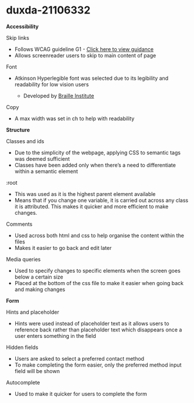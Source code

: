# duxda-21106332

<b>Accessibility</b>

<p>Skip links</p>
<ul>
  <li>Follows WCAG guideline G1 - <a href="https://www.w3.org/TR/WCAG20-TECHS/G1.html">Click here to view guidance</a></li>
  <li> Allows screenreader users to skip to main content of page</li>
</ul> 
 
 <p>Font</p>
 <ul>
  <li>Atkinson Hyperlegible font was selected due to its legibility and readability for low vision users</li>
  <ul>
    <li>Developed by <a href="https://brailleinstitute.org/freefont">Braille Institute</a></li>
  </ul>
 </ul>
 
 <p>Copy</p>
 <ul>
  <li>A max width was set in ch to help with readability</li>
 </ul>
 
 <b>Structure</b>
 
 <p>Classes and ids</p>
 <ul>
  <li>Due to the simplicity of the webpage, applying CSS to semantic tags was deemed sufficient</li>
  <li>Classes have been added only when there’s a need to differentiate within a semantic element</li>
 </ul>
 
 <p>:root</p>
 <ul>
  <li>This was used as it is the highest parent element available</li>
  <li>Means that if you change one variable, it is carried out across any class it is attributed. 
    This makes it quicker and more efficient to make changes.</li>
 </ul>
 
 <p>Comments</p>
 <ul>
  <li>Used across both html and css to help organise the content within the files</li>
  <li>Makes it easier to go back and edit later</li>
 </ul>
  
 <p>Media queries<p>
  <ul>
    <li>Used to specify changes to specific elements when the screen goes below a certain size</li>
    <li>Placed at the bottom of the css file to make it easier when going back and making changes</li>
  </ul>
  
  <b>Form</b>
  
<p>Hints and placeholder</p>
  <ul>
    <li>Hints were used instead of placeholder text as it allows users to reference back rather than placeholder text which disappears once a user enters something in the field</li>
  </ul>
  
  <p>Hidden fields</p>
  <ul>
  <li>Users are asked to select a preferred contact method</li>
  <li>To make completing the form easier, only the preferred method input field will be shown</li>
  </ul>
  
  <p>Autocomplete</p>
  <ul>
  <li>Used to make it quicker for users to complete the form</li>
  </ul
